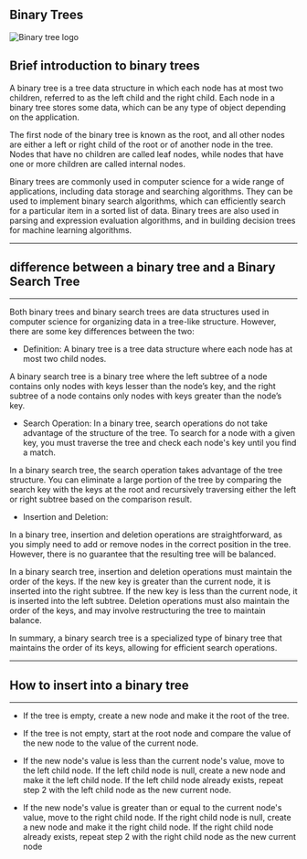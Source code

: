 ## Binary Trees


![Binary tree logo](https://www.tutorialspoint.com/data_structures_algorithms/images/binary_tree.jpg)
## Brief introduction to binary trees

A binary tree is a tree data structure in which each node has at most two children, referred to as the left child and the right child. Each node in a binary tree stores some data, which can be any type of object depending on the application.

The first node of the binary tree is known as the root, and all other nodes are either a left or right child of the root or of another node in the tree. Nodes that have no children are called leaf nodes, while nodes that have one or more children are called internal nodes.

Binary trees are commonly used in computer science for a wide range of applications, including data storage and searching algorithms. They can be used to implement binary search algorithms, which can efficiently search for a particular item in a sorted list of data. Binary trees are also used in parsing and expression evaluation algorithms, and in building decision trees for machine learning algorithms.


-----------------------------------------------------------
## difference between a binary tree and a Binary Search Tree
------------------------------------------------------------

Both binary trees and binary search trees are data structures used in computer science for organizing data in a tree-like structure. However, there are some key differences between the two:

* Definition:
A binary tree is a tree data structure where each node has at most two child nodes.

A binary search tree is a binary tree where the left subtree of a node contains only nodes with keys lesser than the node’s key, and the right subtree of a node contains only nodes with keys greater than the node’s key.

* Search Operation:
In a binary tree, search operations do not take advantage of the structure of the tree. To search for a node with a given key, you must traverse the tree and check each node's key until you find a match.

In a binary search tree, the search operation takes advantage of the tree structure. You can eliminate a large portion of the tree by comparing the search key with the keys at the root and recursively traversing either the left or right subtree based on the comparison result.

* Insertion and Deletion:

In a binary tree, insertion and deletion operations are straightforward, as you simply need to add or remove nodes in the correct position in the tree. However, there is no guarantee that the resulting tree will be balanced.

In a binary search tree, insertion and deletion operations must maintain the order of the keys. If the new key is greater than the current node, it is inserted into the right subtree. If the new key is less than the current node, it is inserted into the left subtree. Deletion operations must also maintain the order of the keys, and may involve restructuring the tree to maintain balance.

In summary, a binary search tree is a specialized type of binary tree that maintains the order of its keys, allowing for efficient search operations.

-------------------------------------------------------------
## How to insert into a binary tree
-------------------------------------------------------------

* If the tree is empty, create a new node and make it the root of the tree.

* If the tree is not empty, start at the root node and compare the value of the new node to the value of the current node.

* If the new node's value is less than the current node's value, move to the left child node. If the left child node is null, create a new node and make it the left child node. If the left child node already exists, repeat step 2 with the left child node as the new current node.

* If the new node's value is greater than or equal to the current node's value, move to the right child node. If the right child node is null, create a new node and make it the right child node. If the right child node already exists, repeat step 2 with the right child node as the new current node
